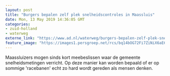 ```yaml
---
layout: post
title: "Burgers bepalen zelf plek snelheidscontroles in Maassluis"
date: Mon, 13 May 2019 14:36:05 GMT
categories: 
- zuid-holland 
- waterweg 
externe_link: "https://www.ad.nl/waterweg/burgers-bepalen-zelf-plek-snelheidscontroles-in-maassluis~ab736498/"
feature_image: "https://images1.persgroep.net/rcs/bq14bOG72Fi7ZiNiX6aE6n-puQA/diocontent/148247215/_fitwidth/400/?appId=21791a8992982cd8da851550a453bd7f&quality=0.7"
---
```


Maassluizers mogen sinds kort meebeslissen waar de gemeente snelheidsmetingen verricht. Op deze manier kan worden bepaald of er op sommige 'racebanen' echt zo hard wordt gereden als mensen denken.
